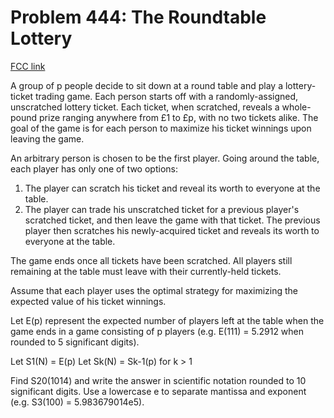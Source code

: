 # Problem 444: The Roundtable Lottery

[FCC link](https://www.freecodecamp.org/learn/coding-interview-prep/project-euler/problem-444-the-roundtable-lottery)

A group of p people decide to sit down at a round table and play a
lottery-ticket trading game. Each person starts off with a randomly-assigned,
unscratched lottery ticket. Each ticket, when scratched, reveals a whole-pound
prize ranging anywhere from £1 to £p, with no two tickets alike. The goal of the
game is for each person to maximize his ticket winnings upon leaving the game.

An arbitrary person is chosen to be the first player. Going around the table,
each player has only one of two options:

1.  The player can scratch his ticket and reveal its worth to everyone at the
    table.
2.  The player can trade his unscratched ticket for a previous player's
    scratched ticket, and then leave the game with that ticket. The previous
    player then scratches his newly-acquired ticket and reveals its worth to
    everyone at the table.

The game ends once all tickets have been scratched. All players still remaining
at the table must leave with their currently-held tickets.

Assume that each player uses the optimal strategy for maximizing the expected
value of his ticket winnings.

Let E(p) represent the expected number of players left at the table when the
game ends in a game consisting of p players (e.g. E(111) = 5.2912 when rounded
to 5 significant digits).

Let S1(N) = E(p) Let Sk(N) = Sk-1(p) for k > 1

Find S20(1014) and write the answer in scientific notation rounded to 10
significant digits. Use a lowercase e to separate mantissa and exponent (e.g.
S3(100) = 5.983679014e5).
